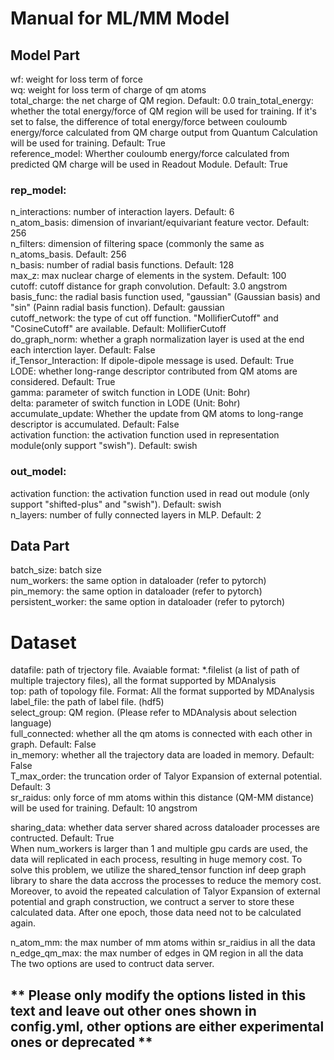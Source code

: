 # Manual for ML/MM Model 

## Model Part
wf: weight for loss term of force  
wq: weight for loss term of charge of qm atoms  
total_charge: the net charge of QM region. Default: 0.0
train_total_energy: whether the total energy/force of QM region will be used for training. If it's set to false, the difference of total energy/force between couloumb energy/force calculated from QM charge output from Quantum Calculation will be used for training. Default: True  
reference_model: Wherther couloumb energy/force calculated from predicted QM charge will be used in Readout Module. Default: True  

### rep_model:
n_interactions: number of interaction layers. Default: 6  
n_atom_basis: dimension of invariant/equivariant feature vector. Default: 256  
n_filters: dimension of filtering space (commonly the same as n_atoms_basis. Default: 256  
n_basis: number of radial basis functions. Default: 128  
max_z: max nuclear charge of elements in the system. Default: 100  
cutoff: cutoff distance for graph convolution. Default: 3.0 angstrom  
basis_func: the radial basis function used, "gaussian" (Gaussian basis) and "sin" (Painn radial basis function). Default: gaussian   
cutoff_network: the type of cut off function. "MollifierCutoff" and "CosineCutoff" are available. Default: MollifierCutoff    
do_graph_norm: whether a graph normalization layer is used at the end each interction layer. Default: False   
if_Tensor_Interaction: If dipole-dipole message is used. Default: True  
LODE: whether long-range descriptor contributed from QM atoms are considered. Default: True  
gamma: parameter of switch function in LODE (Unit: Bohr)  
delta: parameter of switch function in LODE (Unit: Bohr)  
accumulate_update: Whether the update from QM atoms to long-range descriptor is accumulated. Default: False  
activation function: the activation function used in representation module(only support "swish"). Default: swish  

### out_model:
activation function: the activation function used in read out module (only support "shifted-plus" and "swish"). Default: swish  
n_layers: number of fully connected layers in MLP. Default: 2  

## Data Part
batch_size: batch size  
num_workers: the same option in dataloader (refer to pytorch)  
pin_memory: the same option in dataloader (refer to pytorch)  
persistent_worker: the same option in dataloader (refer to pytorch)  

# Dataset
datafile: path of trjectory file. Avaiable format: \*.filelist (a list of path of multiple trajectory files), all the format supported by MDAnalysis  
top: path of topology file. Format: All the format supported by MDAnalysis  
label_file: the path of label file. (hdf5)  
select_group: QM region. (Please refer to MDAnalysis about selection language)  
full_connected: whether all the qm atoms is connected with each other in graph. Default: False  
in_memory: whether all the trajectory data are loaded in memory. Default: False  
T_max_order: the truncation order of Talyor Expansion of external potential. Default: 3   
sr_raidus: only force of mm atoms within this distance (QM-MM distance) will be used for training. Default: 10 angstrom  

sharing_data: whether data server shared across dataloader processes are contructed. Default: True  
When num_workers is larger than 1 and multiple gpu cards are used, the data will replicated in each process, resulting in huge memory cost. To solve this problem, we utilize the shared_tensor function inf deep graph library to share the data accross the processes to reduce the memory cost. Moreover, to avoid the repeated calculation of Talyor Expansion of external potential and graph construction, we contruct a server to store these calculated data. After one epoch, those data need not to be calculated again.   

n_atom_mm: the max number of mm atoms within sr_raidius in all the data  
n_edge_qm_max: the max number of edges in QM region in all the data  
The two options are used to contruct data server.   

## ** Please only modify the options listed in this text and leave out other ones shown in config.yml, other options are either experimental ones or deprecated ** 
